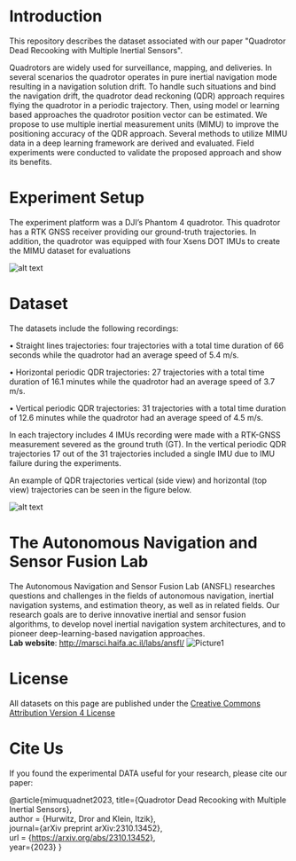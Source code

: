 # Introduction

This repository describes the dataset associated with our paper "Quadrotor Dead Recooking with Multiple Inertial Sensors".   

Quadrotors are widely used for surveillance, mapping, and deliveries. In several scenarios the quadrotor operates in pure inertial navigation mode resulting in a navigation solution drift.  To handle such situations and bind the navigation drift, the quadrotor dead reckoning (QDR) approach requires flying the quadrotor in a periodic trajectory. Then, using model or learning based approaches the quadrotor position vector can be estimated. We propose to use multiple inertial measurement units (MIMU) to improve the positioning accuracy of the QDR approach. Several methods to utilize MIMU data in a deep learning framework are derived and evaluated. Field experiments were conducted to validate the proposed approach and show its benefits. 

# Experiment Setup
The experiment platform was a DJI’s Phantom 4 quadrotor. This quadrotor has a RTK GNSS receiver providing our ground-truth trajectories. In addition, the quadrotor was equipped with four Xsens DOT IMUs to create the MIMU dataset for evaluations

![alt text](https://github.com/ansfl/Quadrotor-Dead-Recooking-with-Multiple-Inertial-Sensors/blob/main/2033_ISS_HurwitzKlein_Fig7.png?raw=true)

# Dataset
The datasets include the following recordings:

•	Straight lines trajectories: four trajectories with a total time duration of 66 seconds while the quadrotor had an average speed of 5.4 m/s. 

•	Horizontal periodic QDR trajectories: 27 trajectories with a total time duration of 16.1 minutes while the quadrotor had an average speed of 3.7 m/s.

•	Vertical periodic QDR trajectories: 31 trajectories with a total time duration of 12.6 minutes while the quadrotor had an average speed of 4.5 m/s.

In each trajectory includes 4 IMUs recording were made with a RTK-GNSS measurement severed as the ground truth (GT).  In the vertical periodic QDR trajectories 17 out of the 31 trajectories included a single IMU due to IMU failure during the experiments. 

An example of QDR trajectories vertical (side view) and horizontal (top view) trajectories can be seen in the figure below.

![alt text](https://github.com/ansfl/Quadrotor-Dead-Recooking-with-Multiple-Inertial-Sensors/blob/main/2033_ISS_HurwitzKlein_Fig8.png?raw=true)

# The Autonomous Navigation and Sensor Fusion Lab
The Autonomous Navigation and Sensor Fusion Lab (ANSFL) researches questions and challenges in the fields of autonomous navigation, inertial navigation systems, and estimation theory, as well as in related fields. Our research goals are to derive innovative inertial and sensor fusion algorithms, to develop novel inertial navigation system architectures, and to pioneer deep-learning-based navigation approaches.\
**Lab website**:  http://marsci.haifa.ac.il/labs/ansfl/ 
![Picture1](https://user-images.githubusercontent.com/93155156/143600162-787b7824-a863-46e2-ac19-ad6292a7c006.png)

# License
All datasets on this page are published under the [Creative Commons Attribution Version 4 License](https://creativecommons.org/licenses/by/4.0/legalcode)

# Cite Us
If you found the experimental DATA useful for your research, please cite our paper:

 @article{mimuquadnet2023,
  title={Quadrotor Dead Recooking with Multiple Inertial Sensors},   
  author = {Hurwitz, Dror and Klein, Itzik},   
  journal={arXiv preprint arXiv:2310.13452},   
  url = {https://arxiv.org/abs/2310.13452},   
  year={2023}
}
 ```
 
